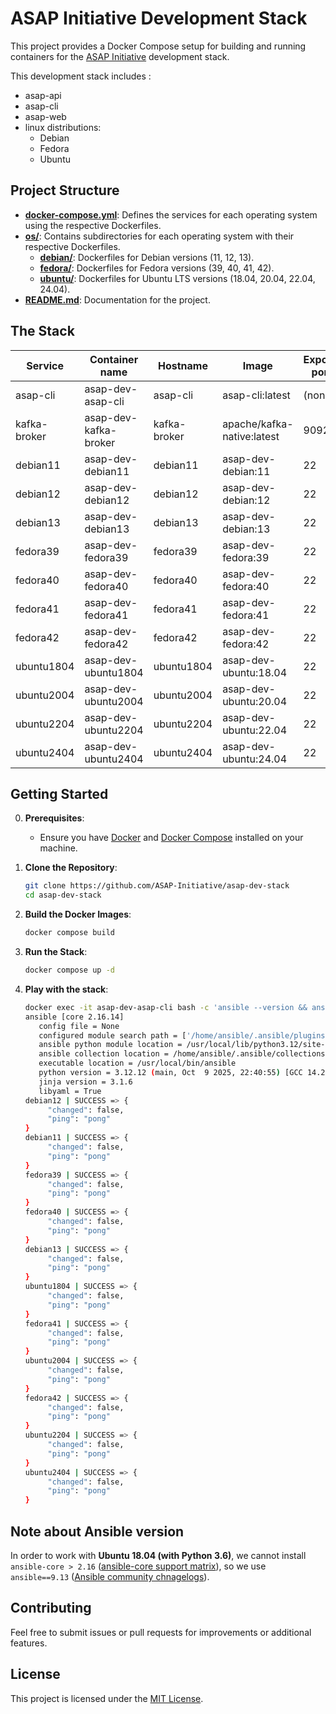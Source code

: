 # ASAP Initiative Development Stack

This project provides a Docker Compose setup for building and running containers for the [ASAP Initiative](https://github.com/ASAP-Initiative) development stack. 

This development stack includes :
* asap-api
* asap-cli
* asap-web
* linux distributions:
  * Debian
  * Fedora
  * Ubuntu

## Project Structure

- **[docker-compose.yml](docker-compose.yml)**: Defines the services for each operating system using the respective Dockerfiles.
- **[os/](os/)**: Contains subdirectories for each operating system with their respective Dockerfiles.
  - **[debian/](os/debian/)**: Dockerfiles for Debian  versions (11, 12, 13).
  - **[fedora/](os/fedora/)**: Dockerfiles for Fedora versions (39, 40, 41, 42).
  - **[ubuntu/](os/ubuntu/)**: Dockerfiles for Ubuntu LTS versions (18.04, 20.04, 22.04, 24.04).
- **[README.md](README.md)**: Documentation for the project.


## The Stack

| Service | Container name | Hostname | Image | Exposed ports | Build context / Dockerfile |
|---|----|---|---|----|---|
| asap-cli | asap-dev-asap-cli | asap-cli | asap-cli:latest | (none) | ./asap-cli / [Dockerfile](./asap-cli/Dockerfile) |
| kafka-broker | asap-dev-kafka-broker | kafka-broker | apache/kafka-native:latest | 9092 | (image) |
| debian11 | asap-dev-debian11 | debian11 | asap-dev-debian:11 | 22 | ./os/debian / [Dockerfile.debian11](./os/debian/Dockerfile.debian11) |
| debian12 | asap-dev-debian12 | debian12 | asap-dev-debian:12 | 22 | ./os/debian / [Dockerfile.debian12](./os/debian/Dockerfile.debian12) |
| debian13 | asap-dev-debian13 | debian13 | asap-dev-debian:13 | 22 | ./os/debian / [Dockerfile.debian13](./os/debian/Dockerfile.debian13) |
| fedora39 | asap-dev-fedora39 | fedora39 | asap-dev-fedora:39 | 22 | ./os/fedora / [Dockerfile.fedora39](./os/fedora/Dockerfile.fedora39) |
| fedora40 | asap-dev-fedora40 | fedora40 | asap-dev-fedora:40 | 22 | ./os/fedora / [Dockerfile.fedora40](./os/fedora/Dockerfile.fedora40) |
| fedora41 | asap-dev-fedora41 | fedora41 | asap-dev-fedora:41 | 22 | ./os/fedora / [Dockerfile.fedora41](./os/fedora/Dockerfile.fedora41) |
| fedora42 | asap-dev-fedora42 | fedora42 | asap-dev-fedora:42 | 22 | ./os/fedora / [Dockerfile.fedora42](./os/fedora/Dockerfile.fedora42) |
| ubuntu1804 | asap-dev-ubuntu1804 | ubuntu1804 | asap-dev-ubuntu:18.04 | 22 | ./os/ubuntu / [Dockerfile.ubuntu1804](./os/ubuntu/Dockerfile.ubuntu1804) |
| ubuntu2004 | asap-dev-ubuntu2004 | ubuntu2004 | asap-dev-ubuntu:20.04 | 22 | ./os/ubuntu / [Dockerfile.ubuntu2004](./os/ubuntu/Dockerfile.ubuntu2004) |
| ubuntu2204 | asap-dev-ubuntu2204 | ubuntu2204 | asap-dev-ubuntu:22.04 | 22 | ./os/ubuntu / [Dockerfile.ubuntu2204](./os/ubuntu/Dockerfile.ubuntu2204) |
| ubuntu2404 | asap-dev-ubuntu2404 | ubuntu2404 | asap-dev-ubuntu:24.04 | 22 | ./os/ubuntu / [Dockerfile.ubuntu2404](./os/ubuntu/Dockerfile.ubuntu2404) |


## Getting Started

0. **Prerequisites**:

   - Ensure you have [Docker](https://docs.docker.com/get-docker/) and [Docker Compose](https://docs.docker.com/compose/install/) installed on your machine.

1. **Clone the Repository**: 

   ```bash
   git clone https://github.com/ASAP-Initiative/asap-dev-stack
   cd asap-dev-stack
   ```

2. **Build the Docker Images**:

   ```bash
   docker compose build
   ```

3. **Run the Stack**: 

   ```bash
   docker compose up -d
   ```

4. **Play with the stack**: 

   ```bash
   docker exec -it asap-dev-asap-cli bash -c 'ansible --version && ansible all -m ping'
   ansible [core 2.16.14]
      config file = None
      configured module search path = ['/home/ansible/.ansible/plugins/modules', '/usr/share/ansible/plugins/modules']
      ansible python module location = /usr/local/lib/python3.12/site-packages/ansible
      ansible collection location = /home/ansible/.ansible/collections:/usr/share/ansible/collections
      executable location = /usr/local/bin/ansible
      python version = 3.12.12 (main, Oct  9 2025, 22:40:55) [GCC 14.2.0] (/usr/local/bin/python)
      jinja version = 3.1.6
      libyaml = True
   debian12 | SUCCESS => {
        "changed": false,
        "ping": "pong"
   }
   debian11 | SUCCESS => {
        "changed": false,
        "ping": "pong"
   }
   fedora39 | SUCCESS => {
        "changed": false,
        "ping": "pong"
   }
   fedora40 | SUCCESS => {
        "changed": false,
        "ping": "pong"
   }
   debian13 | SUCCESS => {
        "changed": false,
        "ping": "pong"
   }
   ubuntu1804 | SUCCESS => {
        "changed": false,
        "ping": "pong"
   }
   fedora41 | SUCCESS => {
        "changed": false,
        "ping": "pong"
   }
   ubuntu2004 | SUCCESS => {
        "changed": false,
        "ping": "pong"
   }
   fedora42 | SUCCESS => {
        "changed": false,
        "ping": "pong"
   }
   ubuntu2204 | SUCCESS => {
        "changed": false,
        "ping": "pong"
   }
   ubuntu2404 | SUCCESS => {
        "changed": false,
        "ping": "pong"
   } 
   ```


## Note about Ansible version

In order to work with **Ubuntu 18.04 (with Python 3.6)**, we cannot install `ansible-core > 2.16` ([ansible-core support matrix](https://docs.ansible.com/ansible/latest/reference_appendices/release_and_maintenance.html#ansible-core-support-matrix)), so we use `ansible==9.13` ([Ansible community chnagelogs](https://docs.ansible.com/ansible/latest/reference_appendices/release_and_maintenance.html#ansible-core-support-matrix)).

## Contributing

Feel free to submit issues or pull requests for improvements or additional features. 

## License

This project is licensed under the [MIT License](LICENSE).
